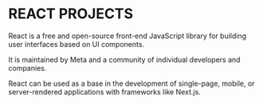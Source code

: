 # REACT PROJECTS

React is a free and open-source front-end JavaScript library for building user interfaces based on UI components. 

It is maintained by Meta and a community of individual developers and companies. 

React can be used as a base in the development of single-page, mobile, or server-rendered applications with frameworks like Next.js.